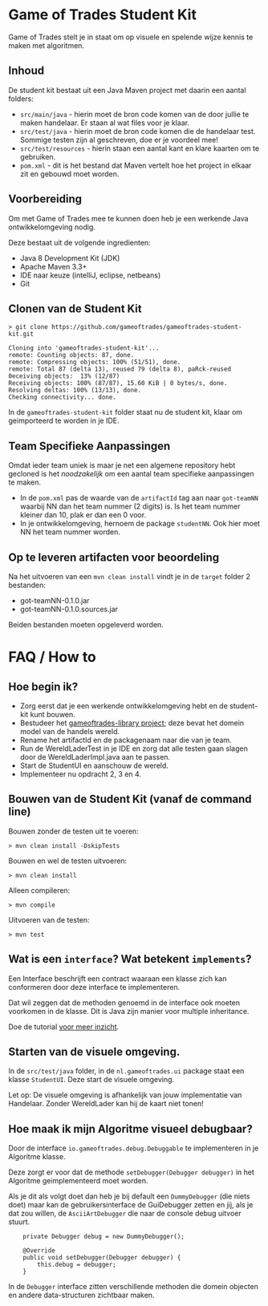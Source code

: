 # Game of Trades Student Kit

Game of Trades stelt je in staat om op visuele en spelende wijze kennis te maken met algoritmen.  

## Inhoud

De student kit bestaat uit een Java Maven project met daarin een aantal folders:

* `src/main/java` - hierin moet de bron code komen van de door jullie te maken handelaar. Er staan al wat files voor je klaar. 
* `src/test/java` - hierin moet de bron code komen die de handelaar test. Sommige testen zijn al geschreven, doe er je voordeel mee!
* `src/test/resources` - hierin staan een aantal kant en klare kaarten om te gebruiken.
* `pom.xml` - dit is het bestand dat Maven vertelt hoe het project in elkaar zit en gebouwd moet worden.

## Voorbereiding

Om met Game of Trades mee te kunnen doen heb je een werkende Java ontwikkelomgeving nodig. 

Deze bestaat uit de volgende ingredienten:

* Java 8 Development Kit (JDK) 
* Apache Maven 3.3+
* IDE naar keuze (intelliJ, eclipse, netbeans)
* Git   

## Clonen van de Student Kit

```
> git clone https://github.com/gameoftrades/gameoftrades-student-kit.git

Cloning into 'gameoftrades-student-kit'...
remote: Counting objects: 87, done.
remote: Compressing objects: 100% (51/51), done.
remote: Total 87 (delta 13), reused 79 (delta 8), paRck-reused 0eceiving objects:  13% (12/87)
Receiving objects: 100% (87/87), 15.60 KiB | 0 bytes/s, done.
Resolving deltas: 100% (13/13), done.
Checking connectivity... done.
```

In de `gameoftrades-student-kit` folder staat nu de student kit, klaar om geimporteerd te worden in je IDE.

## Team Specifieke Aanpassingen

Omdat ieder team uniek is maar je net een algemene repository hebt gecloned is het _noodzakelijk_ om een aantal team specifieke aanpassingen te maken.

* In de `pom.xml` pas de waarde van de `artifactId` tag aan naar `got-teamNN` waarbij NN dan het team nummer (2 digits) is. Is het team nummer kleiner dan 10, plak er dan een 0 voor.
* In je ontwikkelomgeving, hernoem de package `studentNN`. Ook hier moet NN het team nummer worden. 
   
## Op te leveren artifacten voor beoordeling

Na het uitvoeren van een `mvn clean install` vindt je in de `target` folder 2 bestanden:

* got-teamNN-0.1.0.jar 
* got-teamNN-0.1.0.sources.jar  

Beiden bestanden moeten opgeleverd worden.

# FAQ / How to

## Hoe begin ik?

* Zorg eerst dat je een werkende ontwikkelomgeving hebt en de student-kit kunt bouwen.
* Bestudeer het [gameoftrades-library project](https://github.com/gameoftrades/gameoftrades-library); deze bevat het domein model van de handels wereld. 
* Rename het artifactId en de packagenaam naar die van je team.
* Run de WereldLaderTest in je IDE en zorg dat alle testen gaan slagen door de WereldLaderImpl.java aan te passen.
* Start de StudentUI en aanschouw de wereld.
* Implementeer nu opdracht 2, 3 en 4. 

## Bouwen van de Student Kit (vanaf de command line)

Bouwen zonder de testen uit te voeren:
```
> mvn clean install -DskipTests
```

Bouwen en wel de testen uitvoeren:
```
> mvn clean install
```

Alleen compileren:
```
> mvn compile
```

Uitvoeren van de testen:
```
> mvn test
```
## Wat is een `interface`? Wat betekent `implements`?

Een Interface beschrijft een contract waaraan een klasse zich kan conformeren door deze interface te implementeren.

Dat wil zeggen dat de methoden genoemd in de interface ook moeten voorkomen in de klasse. 
Dit is Java zijn manier voor multiple inheritance.

Doe de tutorial [voor meer inzicht](https://docs.oracle.com/javase/tutorial/java/concepts/interface.html).

## Starten van de visuele omgeving.

In de `src/test/java` folder, in de `nl.gameoftrades.ui` package staat een klasse `StudentUI`. Deze start de visuele omgeving.

Let op: De visuele omgeving is afhankelijk van jouw implementatie van Handelaar. Zonder WereldLader kan hij de kaart niet tonen!   

## Hoe maak ik mijn Algoritme visueel debugbaar?

Door de interface `io.gameoftrades.debug.Debuggable` te implementeren in je Algoritme klasse.

Deze zorgt er voor dat de methode `setDebugger(Debugger debugger)` in het Algoritme geimplementeerd moet worden.

Als je dit als volgt doet dan heb je bij default een `DummyDebugger` (die niets doet) maar kan de gebruikersinterface de GuiDebugger zetten en jij, als je dat zou willen, de `AsciiArtDebugger` die naar de console debug uitvoer stuurt.

```
    private Debugger debug = new DummyDebugger();
    
    @Override
    public void setDebugger(Debugger debugger) {
        this.debug = debugger;
    }
```

In de `Debugger` interface zitten verschillende methoden die domein objecten en andere data-structuren zichtbaar maken.
